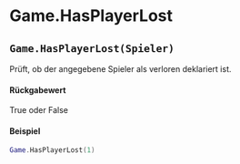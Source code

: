 # Game.HasPlayerLost

## `Game.HasPlayerLost(Spieler)`

Prüft, ob der angegebene Spieler als verloren deklariert ist.

#### Rückgabewert

True oder False

#### Beispiel

```lua
Game.HasPlayerLost(1)
```
